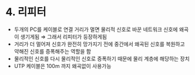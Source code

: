 # 4. 리피터

- 두개의 PC를 케이블로 연결 거리가 멀면 물리적 신호로 바꾼 네트워크 신호에 왜곡이 생기게됨 ⇒ 그래서 리피터가 등장하게됨
- 거리가 더 멀어져 신호가 완전히 망가지기 전에 중간에서 왜곡된 신호를 복원하고 약해진 신호를 증폭해주는 역할을 함
- 물리적인 신호를 다시 물리적인 신호로 증폭하기 때문에 물리 계층에 해당하는 장치
- UTP 케이블은 100m 까지 왜곡없이 사용가능